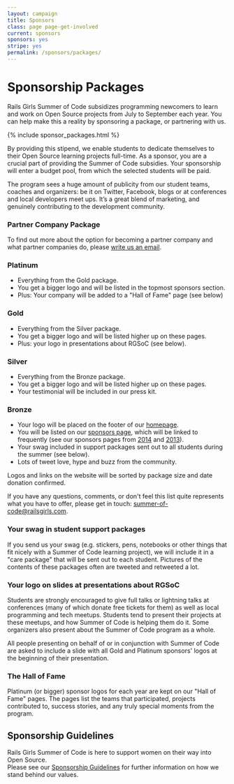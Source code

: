 ```yaml
---
layout: campaign
title: Sponsors
class: page page-get-involved
current: sponsors
sponsors: yes
stripe: yes
permalink: /sponsors/packages/
---
```


# Sponsorship Packages

Rails Girls Summer of Code subsidizes programming newcomers to learn and work
on Open Source projects from July to September each year. You can help make this
a reality by sponsoring a package, or partnering with us.


{% include sponsor_packages.html %}


By providing this stipend, we enable students to dedicate themselves to their
Open Source learning projects full-time. As a sponsor, you are a crucial part of
providing the Summer of Code subsidies. Your sponsorship will enter a budget
pool, from which the selected students will be paid.

The program sees a huge amount of publicity from our student teams, coaches and
organizers: be it on Twitter, Facebook, blogs or at conferences and local developers
meet ups. It’s a great blend of marketing, and genuinely contributing to the
development community.


### Partner Company Package

To find out more about the option for becoming a partner company and what partner
companies do, please <a href="mailto:summer-of-code@railsgirls.com">write us an email</a>.


### Platinum

* Everything from the Gold package.
* You get a bigger logo and will be listed in the topmost sponsors section.
* Plus: Your company will be added to a "Hall of Fame" page (see below)

### Gold

* Everything from the Silver package.
* You get a bigger logo and will be listed higher up on these pages.
* Plus: your logo in presentations about RGSoC (see below).

### Silver

* Everything from the Bronze package.
* You get a bigger logo and will be listed higher up on these pages.
* Your testimonial will be included in our press kit.

### Bronze

* Your logo will be placed on the footer of our [homepage](/).
* You will be listed on our [sponsors page](/sponsors), which will be linked
  to frequently (see our sponsors pages from
  [2014](http://2014.railsgirlssummerofcode.org/sponsors) and
  [2013](http://2013.railsgirlssummerofcode.org/sponsors-thanks)).
* Your swag included in support packages sent out to all students during the summer (see below).
* Lots of tweet love, hype and buzz from the community.


Logos and links on the website will be sorted by package size and date donation confirmed.

If you have
any questions, comments, or don't feel this list quite represents what you have
to offer, please get in touch: <a href="mailto:
summer-of-code@railsgirls.com">summer-of-code@railsgirls.com</a>.

### Your swag in student support packages

If you send us your swag (e.g. stickers, pens, notebooks or other things
that fit nicely with a Summer of Code learning project), we will include
it in a "care package" that will be sent out to each student. Pictures of the
contents of these packages often are tweeted and retweeted a lot.

### Your logo on slides at presentations about RGSoC

Students are strongly encouraged to give full talks or lightning talks at
conferences (many of which donate free tickets for them) as well as local
programming and tech meetups. Students tend to present their projects at these
meetups, and how Summer of Code is helping them do it. Some organizers also
present about the Summer of Code program as a whole.

All people presenting on behalf of or in conjunction with Summer of Code are
asked to include a slide with all Gold and Platinum sponsors'
logos at the beginning of their presentation.

### The Hall of Fame

Platinum (or bigger) sponsor logos for each year are kept on our "Hall of Fame" pages.
The pages list the teams that participated, projects contributed to, success
stories, and any truly special moments from the program.

## Sponsorship Guidelines

Rails Girls Summer of Code is here to support women on their way into Open Source.<br>
Please see our [Sponsorship Guidelines](/sponsorship-guidelines/) for further information on how we stand behind our values.
